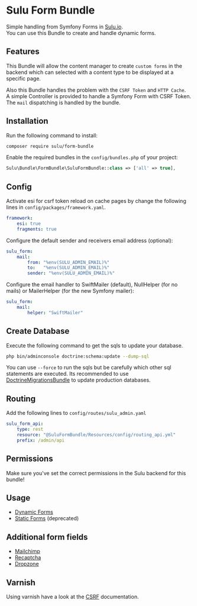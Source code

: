 # Sulu Form Bundle

Simple handling from Symfony Forms in [Sulu.io](http://sulu.io).  
You can use this Bundle to create and handle dynamic forms.

## Features

This Bundle will allow the content manager to create `custom forms` in the backend which can selected with a content type to be displayed at a specific page.

Also this Bundle handles the problem with the `CSRF Token` and `HTTP Cache`.  
A simple Controller is provided to handle a Symfony Form with CSRF Token.  
The `mail` dispatching is handled by the bundle.

## Installation

Run the following command to install:

```bash
composer require sulu/form-bundle
```

Enable the required bundles in the `config/bundles.php` of your project:

```php
Sulu\Bundle\FormBundle\SuluFormBundle::class => ['all' => true],
```

## Config

Activate esi for csrf token reload on cache pages
by change the following lines in `config/packages/framework.yaml`.

```yml
framework:
    esi: true
    fragments: true
```

Configure the default sender and receivers email address (optional):

```yml
sulu_form:
    mail:
        from: "%env(SULU_ADMIN_EMAIL)%"
        to:   "%env(SULU_ADMIN_EMAIL)%"
        sender: "%env(SULU_ADMIN_EMAIL)%"
```

Configure the email handler to SwiftMailer (default), 
NullHelper (for no mails) or MailerHelper (for the new 
Symfony mailer):

```yml
sulu_form:
    mail:
        helper: "SwiftMailer"
```

## Create Database

Execute the following command to get the sqls to update your database.

```bash
php bin/adminconsole doctrine:schema:update --dump-sql
```

You can use `--force` to run the sqls but be carefully which other
sql statements are executed. Its recommended to use [DoctrineMigrationsBundle](https://github.com/doctrine/DoctrineMigrationsBundle)
to update production databases.

## Routing

Add the following lines to `config/routes/sulu_admin.yaml`

```yml
sulu_form_api:
    type: rest
    resource: "@SuluFormBundle/Resources/config/routing_api.yml"
    prefix: /admin/api
```

## Permissions

Make sure you've set the correct permissions in the Sulu backend for this bundle!

## Usage

- [Dynamic Forms](dynamic.md "Dynamic Forms")
- [Static Forms](static.md "Static Forms") (deprecated)

## Additional form fields

- [Mailchimp](mailchimp.md "Mailchimp Form Field")
- [Recaptcha](recaptcha.md "Recaptcha Form Field")
- [Dropzone](dropzone.md "Dropzone Form Field")

## Varnish

Using varnish have a look at the [CSRF](csrf.md "CSRF Token") documentation.
